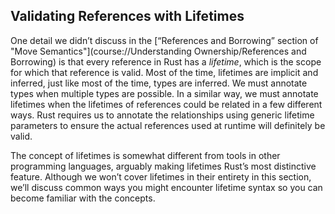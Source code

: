 ## Validating References with Lifetimes

One detail we didn’t discuss in the [“References and
Borrowing” section of "Move Semantics"](course://Understanding Ownership/References and Borrowing) is
that every reference in Rust has a *lifetime*, which is the scope for which
that reference is valid. Most of the time, lifetimes are implicit and
inferred, just like most of the time, types are inferred. We must annotate
types when multiple types are possible. In a similar way, we must annotate
lifetimes when the lifetimes of references could be related in a few different
ways. Rust requires us to annotate the relationships using generic lifetime
parameters to ensure the actual references used at runtime will definitely be
valid.

The concept of lifetimes is somewhat different from tools in other programming
languages, arguably making lifetimes Rust’s most distinctive feature. Although
we won’t cover lifetimes in their entirety in this section, we’ll discuss
common ways you might encounter lifetime syntax so you can become familiar with
the concepts.
















